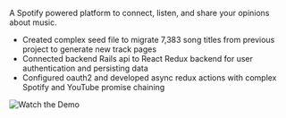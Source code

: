 A Spotify powered platform to connect, listen, and share your opinions about music.

+ Created complex seed file to migrate 7,383 song titles from previous project to generate new track pages
+ Connected backend Rails api to React Redux backend for user authentication and persisting data
+ Configured oauth2 and developed async redux actions with complex Spotify and YouTube promise chaining

![Watch the Demo](/demo.gif)
